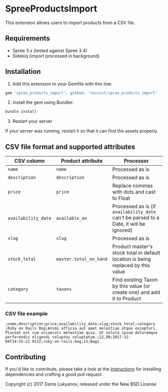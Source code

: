 SpreeProductsImport
===================

This extension allows users to import products from a CSV file.

## Requirements

* Spree 3.x (tested against Spree 3.4)
* Sidekiq (import processed in background)

## Installation

1. Add this extension to your Gemfile with this line:
  ```ruby
  gem 'spree_products_import', github: 'secoint/spree_products_import'
  ```

2. Install the gem using Bundler:
  ```ruby
  bundle install
  ```

3. Restart your server

  If your server was running, restart it so that it can find the assets properly.

## CSV file format and supported attributes

|CSV column|Product attribute|Processor|
|---|---|---|
|`name`|`name`|Processed as is|
|`description`|`description`|Processed as is|
|`price`|`price`|Replace commas with dots and cast to Float|
|`availability_date`|`available_on`|Processed as is (if `availability_date` can't be parsed to a Date, it will be ignored)|
|`slug`|`slug`|Processed as is|
|`stock_total`|`master.total_on_hand`|Product master's stock total in default location is being replaced by this value|
|`category`|`taxons`|Find existing Taxon by this value (or create one) and add it to Product|

### CSV file example

```
;name;description;price;availability_date;slug;stock_total;category
;Ruby on Rails Bag;Animi officia aut amet molestiae atque excepturi. Placeat est cum occaecati molestiae quia. Ut soluta ipsum doloremque perferendis eligendi voluptas voluptatum.;22,99;2017-12-04T14:55:22.913Z;ruby-on-rails-bag;15;Bags
```

## Contributing

If you'd like to contribute, please take a look at the
[instructions](CONTRIBUTING.md) for installing dependencies and crafting a good
pull request.

Copyright (c) 2017 Denis Lukyanov, released under the New BSD License
